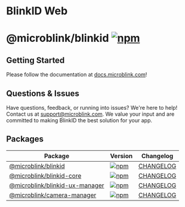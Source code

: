 # BlinkID Web

# @microblink/blinkid [![npm](https://img.shields.io/npm/v/@microblink/blinkid.svg)](https://www.npmjs.com/package/@microblink/blinkid)


## Getting Started

Please follow the documentation at [docs.microblink.com](https://docs.microblink.com/blinkid/v7/quickstart/)!


## Questions & Issues

Have questions, feedback, or running into issues? We're here to help! Contact us at [support@microblink.com](mailto:support@microblink.com). We value your input and are committed to making BlinkID the best solution for your app.

## Packages

| Package | Version | Changelog |
|---------|---------|-----------|
| [@microblink/blinkid](https://github.com/BlinkID/blinkid-web/tree/main/packages/blinkid) | [![npm](https://img.shields.io/npm/v/@microblink/blinkid.svg)](https://www.npmjs.com/package/@microblink/blinkid) | [CHANGELOG](https://github.com/BlinkID/blinkid-web/blob/main/packages/blinkid/CHANGELOG.md) |
| [@microblink/blinkid-core](https://github.com/BlinkID/blinkid-web/tree/main/packages/blinkid-core) | [![npm](https://img.shields.io/npm/v/@microblink/blinkid-core.svg)](https://www.npmjs.com/package/@microblink/blinkid-core) | [CHANGELOG](https://github.com/BlinkID/blinkid-web/blob/main/packages/blinkid-core/CHANGELOG.md) |
| [@microblink/blinkid-ux-manager](https://github.com/BlinkID/blinkid-web/tree/main/packages/blinkid-ux-manager) | [![npm](https://img.shields.io/npm/v/@microblink/blinkid-ux-manager.svg)](https://www.npmjs.com/package/@microblink/blinkid-ux-manager) | [CHANGELOG](https://github.com/BlinkID/blinkid-web/blob/main/packages/blinkid-ux-manager/CHANGELOG.md) |
| [@microblink/camera-manager](https://github.com/BlinkID/blinkid-web/tree/main/packages/camera-manager) | [![npm](https://img.shields.io/npm/v/@microblink/camera-manager.svg)](https://www.npmjs.com/package/@microblink/camera-manager) | [CHANGELOG](https://github.com/BlinkID/blinkid-web/blob/main/packages/camera-manager/CHANGELOG.md) |